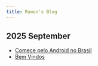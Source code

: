 ```yaml
---
title: Ramon's Blog
---
```


## 2025 September
- [Comece pelo Android no Brasil](2025/09/28/comece-pelo-android-no-brasil)
- [Bem Vindos](2025/09/21/bem-vindos)
